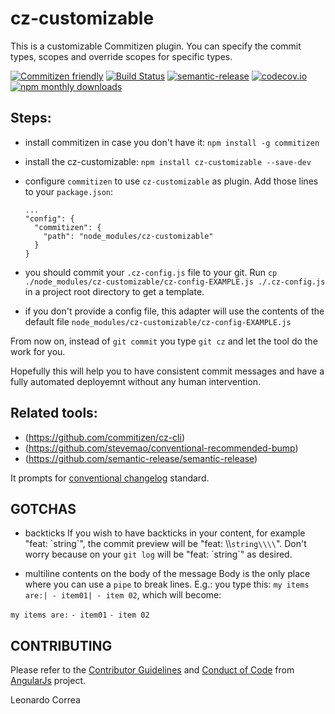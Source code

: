 # cz-customizable

This is a customizable Commitizen plugin. You can specify the commit types, scopes and override scopes for specific types.

[![Commitizen friendly](https://img.shields.io/badge/commitizen-friendly-brightgreen.svg)](http://commitizen.github.io/cz-cli/) [![Build Status](https://travis-ci.org/leonardoanalista/cz-customizable.svg)](https://travis-ci.org/leonardoanalista/cz-customizable) [![semantic-release](https://img.shields.io/badge/%20%20%F0%9F%93%A6%F0%9F%9A%80-semantic--release-e10079.svg)](https://github.com/semantic-release/semantic-release) [![codecov.io](https://codecov.io/github/leonardoanalista/cz-customizable/coverage.svg?branch=master)](https://codecov.io/github/leonardoanalista/cz-customizable?branch=master) [![npm monthly downloads](https://img.shields.io/npm/dm/cz-customizable.svg?style=flat-square)](https://www.npmjs.com/package/cz-customizable)


## Steps:
- install commitizen in case you don't have it: `npm install -g commitizen`
- install the cz-customizable: `npm install cz-customizable --save-dev`
- configure `commitizen` to use `cz-customizable` as plugin. Add those lines to your `package.json`:
  ```
  ...
  "config": {
    "commitizen": {
      "path": "node_modules/cz-customizable"
    }
  }
  ```

- you should commit your `.cz-config.js` file to your git. Run `cp ./node_modules/cz-customizable/cz-config-EXAMPLE.js ./.cz-config.js` in a project root directory to get a template.

* if you don't provide a config file, this adapter will use the contents of the default file `node_modules/cz-customizable/cz-config-EXAMPLE.js`


From now on, instead of `git commit` you type `git cz` and let the tool do the work for you.

Hopefully this will help you to have consistent commit messages and have a fully automated deployemnt without any human intervention.

## Related tools:
- (https://github.com/commitizen/cz-cli)
- (https://github.com/stevemao/conventional-recommended-bump)
- (https://github.com/semantic-release/semantic-release)


It prompts for [conventional changelog](https://github.com/ajoslin/conventional-changelog/blob/master/conventions/angular.md) standard.


## GOTCHAS

* backticks
If you wish to have backticks in your content, for example "feat: \`string\`", the commit preview will be "feat: \\\\`string\\\\`".
Don't worry because on your `git log` will be "feat: \`string\`" as desired.

* multiline contents on the body of the message
Body is the only place where you can use a `pipe` to break lines.
E.g.: you type this: `my items are:| - item01| - item 02`, which will become:


`my items are:`
 `- item01`
 `- item 02`



## CONTRIBUTING

Please refer to the [Contributor Guidelines](https://github.com/angular/angular.js/blob/master/CONTRIBUTING.md) and [Conduct of Code](https://github.com/angular/code-of-conduct/blob/master/CODE_OF_CONDUCT.md) from [AngularJs](https://github.com/angular/angular.js) project.




Leonardo Correa
